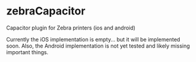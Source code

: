 # zebraCapacitor
Capacitor plugin for Zebra printers (ios and android)

Currently the iOS implementation is empty... but it will be implemented soon.
Also, the Android implementation is not yet tested and likely missing important things.  